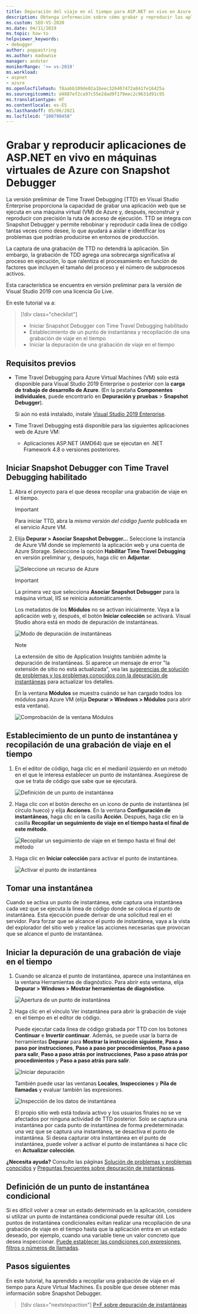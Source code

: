 ```yaml
---
title: Depuración del viaje en el tiempo para ASP.NET en vivo en Azure VM
description: Obtenga información sobre cómo grabar y reproducir las aplicaciones de ASP.NET en vivo en máquinas virtuales de Azure con Snapshot Debugger.
ms.custom: SEO-VS-2020
ms.date: 04/11/2019
ms.topic: how-to
helpviewer_keywords:
- debugger
author: poppastring
ms.author: madownie
manager: andster
monikerRange: '>= vs-2019'
ms.workload:
- aspnet
- azure
ms.openlocfilehash: f8aabb109de02a1beec326407472a841fe16425a
ms.sourcegitcommit: d4887ef2ca97c55e2dad9f179eec2c9631d91c95
ms.translationtype: HT
ms.contentlocale: es-ES
ms.lasthandoff: 05/06/2021
ms.locfileid: "108798458"
---
```

# <a name="record-and-replay-live-aspnet-apps-on-azure-virtual-machines-using-the-snapshot-debugger"></a>Grabar y reproducir aplicaciones de ASP.NET en vivo en máquinas virtuales de Azure con Snapshot Debugger

La versión preliminar de Time Travel Debugging (TTD) en Visual Studio Enterprise proporciona la capacidad de grabar una aplicación web que se ejecuta en una máquina virtual (VM) de Azure y, después, reconstruir y reproducir con precisión la ruta de acceso de ejecución. TTD se integra con Snapshot Debugger y permite rebobinar y reproducir cada línea de código tantas veces como desee, lo que ayudará a aislar e identificar los problemas que podrían producirse en entornos de producción.

La captura de una grabación de TTD no detendrá la aplicación. Sin embargo, la grabación de TDD agrega una sobrecarga significativa al proceso en ejecución, lo que ralentiza el procesamiento en función de factores que incluyen el tamaño del proceso y el número de subprocesos activos.

Esta característica se encuentra en versión preliminar para la versión de Visual Studio 2019 con una licencia Go Live.

En este tutorial va a:

> [!div class="checklist"]
> * Iniciar Snapshot Debugger con Time Travel Debugging habilitado
> * Establecimiento de un punto de instantánea y recopilación de una grabación de viaje en el tiempo
> * Iniciar la depuración de una grabación de viaje en el tiempo

## <a name="prerequisites"></a>Requisitos previos

* Time Travel Debugging para Azure Virtual Machines (VM) solo está disponible para Visual Studio 2019 Enterprise o posterior con la **carga de trabajo de desarrollo de Azure**. (En la pestaña **Componentes individuales**, puede encontrarlo en **Depuración y pruebas** > **Snapshot Debugger**).

    Si aún no está instalado, instale [Visual Studio 2019 Enterprise](https://visualstudio.microsoft.com/vs/).

* Time Travel Debugging está disponible para las siguientes aplicaciones web de Azure VM:
  * Aplicaciones ASP.NET (AMD64) que se ejecutan en .NET Framework 4.8 o versiones posteriores.

## <a name="start-the-snapshot-debugger-with-time-travel-debugging-enabled"></a>Iniciar Snapshot Debugger con Time Travel Debugging habilitado

1. Abra el proyecto para el que desea recopilar una grabación de viaje en el tiempo.

    > [!IMPORTANT]
    > Para iniciar TTD, abra la *misma versión del código fuente* publicada en el servicio Azure VM.

1. Elija **Depurar > Asociar Snapshot Debugger...** Seleccione la instancia de Azure VM donde se implementó la aplicación web y una cuenta de Azure Storage. Seleccione la opción **Habilitar Time Travel Debugging** en versión preliminar y, después, haga clic en **Adjuntar**.

      ![Seleccione un recurso de Azure](../debugger/media/time-travel-debugging-select-azure-resource-vm.png)

    > [!IMPORTANT]
    > La primera vez que selecciona **Asociar Snapshot Debugger** para la máquina virtual, IIS se reinicia automáticamente.

    Los metadatos de los **Módulos** no se activan inicialmente. Vaya a la aplicación web y, después, el botón **Iniciar colección** se activará. Visual Studio ahora está en modo de depuración de instantáneas.

   ![Modo de depuración de instantáneas](../debugger/media/snapshot-message.png)

    > [!NOTE]
    > La extensión de sitio de Application Insights también admite la depuración de instantáneas. Si aparece un mensaje de error "la extensión de sitio no está actualizada", vea las [sugerencias de solución de problemas y los problemas conocidos con la depuración de instantáneas](../debugger/debug-live-azure-apps-troubleshooting.md) para actualizar los detalles.

   En la ventana **Módulos** se muestra cuándo se han cargado todos los módulos para Azure VM (elija **Depurar > Windows > Módulos** para abrir esta ventana).

   ![Comprobación de la ventana Módulos](../debugger/media/snapshot-modules.png)

## <a name="set-a-snappoint-and-collect-a-time-travel-recording"></a>Establecimiento de un punto de instantánea y recopilación de una grabación de viaje en el tiempo

1. En el editor de código, haga clic en el medianil izquierdo en un método en el que le interesa establecer un punto de instantánea. Asegúrese de que se trata de código que sabe que se ejecutará.

   ![Definición de un punto de instantánea](../debugger/media/time-travel-debugging-set-snappoint-settings.png)

1. Haga clic con el botón derecho en un icono de punto de instantánea (el círculo hueco) y elija **Acciones**. En la ventana **Configuración de instantáneas**, haga clic en la casilla **Acción**. Después, haga clic en la casilla **Recopilar un seguimiento de viaje en el tiempo hasta el final de este método**.

   ![Recopilar un seguimiento de viaje en el tiempo hasta el final del método](../debugger/media/time-travel-debugging-set-snappoint-action.png)

1. Haga clic en **Iniciar colección** para activar el punto de instantánea.

   ![Activar el punto de instantánea](../debugger/media/snapshot-start-collection.png)

## <a name="take-a-snapshot"></a>Tomar una instantánea

Cuando se activa un punto de instantánea, este captura una instantánea cada vez que se ejecuta la línea de código donde se coloca el punto de instantánea. Esta ejecución puede derivar de una solicitud real en el servidor. Para forzar que se alcance el punto de instantánea, vaya a la vista del explorador del sitio web y realice las acciones necesarias que provocan que se alcance el punto de instantánea.

## <a name="start-debugging-a-time-travel-recording"></a>Iniciar la depuración de una grabación de viaje en el tiempo

1. Cuando se alcanza el punto de instantánea, aparece una instantánea en la ventana Herramientas de diagnóstico. Para abrir esta ventana, elija **Depurar > Windows > Mostrar herramientas de diagnóstico**.

   ![Apertura de un punto de instantánea](../debugger/media/snapshot-diagsession-window.png)

1. Haga clic en el vínculo Ver instantánea para abrir la grabación de viaje en el tiempo en el editor de código.
  
   Puede ejecutar cada línea de código grabada por TTD con los botones **Continuar** e **Invertir continuar**. Además, se puede usar la barra de herramientas **Depurar** para **Mostrar la instrucción siguiente**, **Paso a paso por instrucciones**, **Paso a paso por procedimientos**, **Paso a paso para salir**, **Paso a paso atrás por instrucciones**, **Paso a paso atrás por procedimientos** y **Paso a paso atrás para salir**.

   ![Iniciar depuración](../debugger/media/time-travel-debugging-step-commands.png)

   También puede usar las ventanas **Locales**, **Inspecciones** y **Pila de llamadas** y evaluar también las expresiones.

   ![Inspección de los datos de instantánea](../debugger/media/time-travel-debugging-start-debugging.png)

    El propio sitio web está todavía activo y los usuarios finales no se ve afectados por ninguna actividad de TTD posterior. Solo se captura una instantánea por cada punto de instantánea de forma predeterminada: una vez que se captura una instantánea, se desactiva el punto de instantánea. Si desea capturar otra instantánea en el punto de instantánea, puede volver a activar el punto de instantánea si hace clic en **Actualizar colección**.

**¿Necesita ayuda?** Consulte las páginas [Solución de problemas y problemas conocidos](../debugger/debug-live-azure-apps-troubleshooting.md) y [Preguntas frecuentes sobre depuración de instantáneas](../debugger/debug-live-azure-apps-faq.yml).

## <a name="set-a-conditional-snappoint"></a>Definición de un punto de instantánea condicional

Si es difícil volver a crear un estado determinado en la aplicación, considere si utilizar un punto de instantánea condicional puede resultar útil. Los puntos de instantánea condicionales evitan realizar una recopilación de una grabación de viaje en el tiempo hasta que la aplicación entra en un estado deseado, por ejemplo, cuando una variable tiene un valor concreto que desea inspeccionar. [Puede establecer las condiciones con expresiones, filtros o números de llamadas](../debugger/debug-live-azure-apps-troubleshooting.md).

## <a name="next-steps"></a>Pasos siguientes

En este tutorial, ha aprendido a recopilar una grabación de viaje en el tiempo para Azure Virtual Machines. Es posible que desee obtener más información sobre Snapshot Debugger.

> [!div class="nextstepaction"]
> [P+F sobre depuración de instantáneas](../debugger/debug-live-azure-apps-faq.yml)